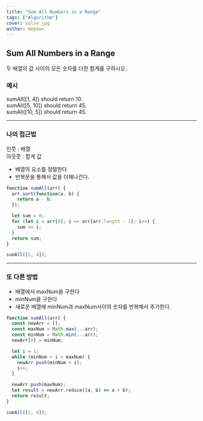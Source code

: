 ```yaml
---
title: "Sum All Numbers in a Range"
tags: ["Algorithm"]
cover: solve.jpg
author: mmyeon
---
```


## Sum All Numbers in a Range

두 배열의 값 사이의 모든 숫자를 더한 합계를 구하시오.

### 예시

sumAll([1, 4]) should return 10.</br>
sumAll([5, 10]) should return 45.</br>
sumAll([10, 5]) should return 45.</br>

---

### 나의 접근법

인풋 : 배열</br>
아웃풋 : 합계 값

- 배열의 요소를 정렬한다
- 반복문을 통해서 값을 더해나간다.

```js
function sumAll(arr) {
  arr.sort(function(a, b) {
    return a - b;
  });

  let sum = 0;
  for (let i = arr[0]; i <= arr[arr.length - 1]; i++) {
    sum += i;
  }
  return sum;
}

sumAll([1, 4]);
```

---

### 또 다른 방법

- 배열에서 maxNum을 구한다
- minNum을 구한다
- 새로운 배열에 minNum과 maxNum사이의 숫자를 반복해서 추가한다.

```js
function sumAll(arr) {
  const newArr = [];
  const maxNum = Math.max(...arr);
  const minNum = Math.min(...arr);
  newArr[0] = minNum;

  let i = 1;
  while (minNum + i < maxNum) {
    newArr.push(minNum + i);
    i++;
  }

  newArr.push(maxNum);
  let result = newArr.reduce((a, b) => a + b);
  return result;
}

sumAll([1, 4]);
```
